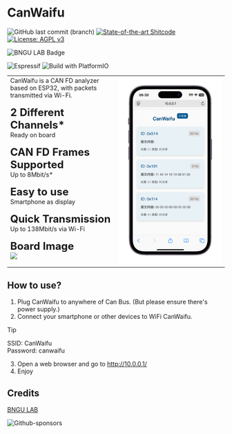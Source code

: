 # CanWaifu
![GitHub last commit (branch)](https://img.shields.io/github/last-commit/1-hexene/CanWaifu/main?display_timestamp=committer&style=flat)
[![State-of-the-art Shitcode](https://img.shields.io/static/v1?label=State-of-the-art&message=Shitcode&color=7B5804)](https://github.com/trekhleb/state-of-the-art-shitcode)
[![License: AGPL v3](https://img.shields.io/badge/License-AGPL_v3-blue.svg)](https://www.gnu.org/licenses/agpl-3.0)


![BNGU LAB Badge](https://badge.bngu.io/badge.svg)

![Espressif](https://img.shields.io/badge/espressif-E7352C.svg?style=flat&logo=espressif&logoColor=white)
![Build with PlatformIO](https://img.shields.io/badge/build%20with-PlatformIO-orange?logo=platformio)

<table>
  <tr>
    <td style="width: 50%; vertical-align: top; ">
      CanWaifu is a CAN FD analyzer based on ESP32, with packets transmitted via Wi-Fi. <br><br>
      <div style="font-weight: bold; font-size: 1.5rem;">2 Different Channels* </div>Ready on board <br><br>
      <div style="font-weight: bold; font-size: 1.5rem;">CAN FD Frames Supported</div> Up to 8Mbit/s*<br><br>
      <div style="font-weight: bold; font-size: 1.5rem;">Easy to use</div> Smartphone as display<br><br>
      <div style="font-weight: bold; font-size: 1.5rem;">Quick Transmission </div> Up to 138Mbit/s via Wi-Fi<br><br>
      <div style="font-weight: bold; font-size: 1.5rem;">Board Image</div>
      <img src=images/CANalyzer.png />
    </td>
    <td style="width: 50%; vertical-align: top;">
      <img src=images/CanWaifu-webui.png />
    </td>
  </tr>
</table>

## How to use?

1. Plug CanWaifu to anywhere of Can Bus. (But please ensure there's power supply.)
2. Connect your smartphone or other devices to WiFi CanWaifu.

> [!TIP]
> SSID: CanWaifu <br>
> Password: canwaifu

3. Open a web browser and go to http://10.0.0.1/
4. Enjoy

## Credits

[BNGU LAB](https://BNGU.IO)

![Github-sponsors](https://img.shields.io/badge/sponsor-30363D?style=for-the-badge&logo=GitHub-Sponsors&logoColor=#EA4AAA)
